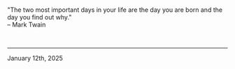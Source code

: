 
<br>

"The two most important days in your life are the day you are born and the day you find out why."\
  – Mark Twain
 
</br>

---
January 12th, 2025
